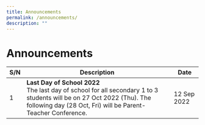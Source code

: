 ```yaml
---
title: Announcements
permalink: /announcements/
description: ""
---
```



# Announcements


| S/N | Description | Date |
| -------- | -------- | -------- |
| 1     | **Last Day of School 2022** <br> The last day of school for all secondary 1 to 3 students will be on 27 Oct 2022 (Thu). The following day (28 Oct, Fri) will be Parent-Teacher Conference.    | 12 Sep 2022     |


